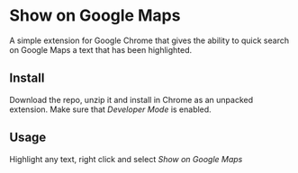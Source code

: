 # Show on Google Maps

A simple extension for Google Chrome that gives the ability to quick search on Google Maps a text that has been highlighted.

## Install
Download the repo, unzip it and install in Chrome as an unpacked extension. Make sure that *Developer Mode* is enabled.

## Usage
Highlight any text, right click and select *Show on Google Maps*